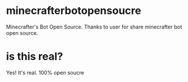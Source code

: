 # minecrafterbotopensoucre
Minecrafter's Bot Open Source. Thanks to user for share minecrafter bot open source.

# is this real?
Yes! It's real. 100% open soucre
